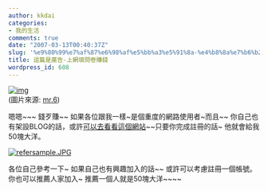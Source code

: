 ```yaml
---
author: kkdai
categories:
- 我的生活
comments: true
date: "2007-03-13T00:40:37Z"
slug: '%e9%80%99%e7%af%87%e6%98%af%e5%bb%a3%e5%91%8a-%e4%b8%8a%e7%b6%b2%e5%a1%ab%e5%95%8f%e5%8d%b7%e8%b3%ba%e9%8c%a2'
title: 這篇是廣告-上網填問卷賺錢
wordpress_id: 608
---
```


[![img](http://mr6.cc/wp-content/uploads/2006/11/work18.jpg)](http://www.emailcash.com.tw/join.asp?refer=kkdai)  
(圖片來源: [mr.6](http://mr6.cc/?p=528))

嗯嗯~~~ 錢歹賺~~ 如果各位跟我一樣~是個重度的網路使用者~而且~~ 你自己也有架設BLOG的話，或許[可以去看看這個網站](http://www.emailcash.com.tw/join.asp?refer=kkdai)~~只要你完成註冊的話~ 他就會給我50塊大洋。 

[![refersample.JPG](http://www.evanlin.com/blog/archives/refersample.JPG) ](http://www.emailcash.com.tw/join.asp?refer=kkdai)

各位自己參考一下~ 如果自己也有興趣加入的話~~ 或許可以考慮註冊一個帳號。 你也可以推薦人家加入~ 推薦一個人就是50塊大洋~~~~

